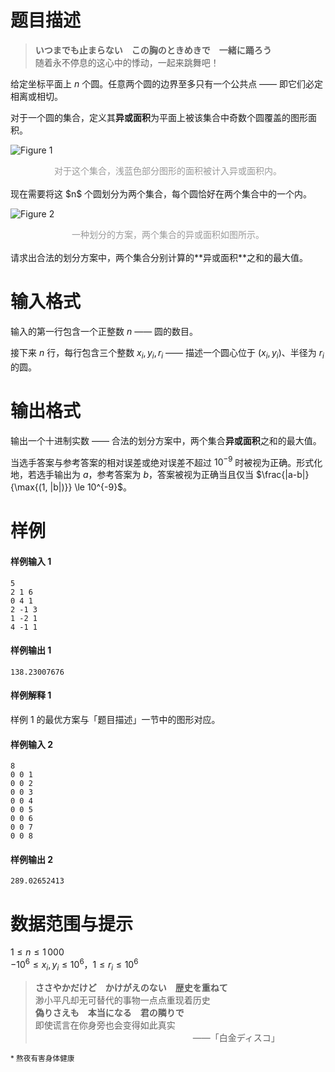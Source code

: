 
# 题目描述

> **いつまでも止まらない　この胸のときめきで　一緒に踊ろう**  
> 随着永不停息的这心中的悸动，一起来跳舞吧！

给定坐标平面上 $n$ 个圆。任意两个圆的边界至多只有一个公共点 —— 即它们必定相离或相切。

对于一个圆的集合，定义其**异或面积**为平面上被该集合中奇数个圆覆盖的图形面积。

![Figure 1](source/loj/6093/img/aHR0cDovL2NvZGVmb3JjZXMuY29tL3ByZWRvd25sb2FkZWQvMDcvNTgvMDc1ODUwOGNlYzQzZDkxYzQ3ODBkZWI4ZmUzMTNjNjQ3ZGIxMzY3MS5wbmc=.png)
<div style='text-align: center; color: #999'>对于这个集合，浅蓝色部分图形的面积被计入异或面积内。</div>

<br>
现在需要将这 $n$ 个圆划分为两个集合，每个圆恰好在两个集合中的一个内。

![Figure 2](source/loj/6093/img/aHR0cDovL2NvZGVmb3JjZXMuY29tL3ByZWRvd25sb2FkZWQvNGYvMTgvNGYxODE2Y2EyOWM4ZmMzNzU2YTAxYWY1NWU1OGRkMGI2OWNhNmUzMS5wbmc=.png)
<div style='text-align: center; color: #999'>一种划分的方案，两个集合的异或面积如图所示。</div>

<br>
请求出合法的划分方案中，两个集合分别计算的**异或面积**之和的最大值。

# 输入格式

输入的第一行包含一个正整数 $n$ —— 圆的数目。

接下来 $n$ 行，每行包含三个整数 $x_i, y_i, r_i$ —— 描述一个圆心位于 $(x_i, y_i)$、半径为 $r_i$ 的圆。

# 输出格式

输出一个十进制实数 —— 合法的划分方案中，两个集合**异或面积**之和的最大值。

当选手答案与参考答案的相对误差或绝对误差不超过 $10^{-9}$ 时被视为正确。形式化地，若选手输出为 $a$，参考答案为 $b$，答案被视为正确当且仅当 $\frac{|a-b|}{\max{(1, |b|)}} \le 10^{-9}$。

# 样例

#### 样例输入 1
```plain
5
2 1 6
0 4 1
2 -1 3
1 -2 1
4 -1 1
```

#### 样例输出 1
```plain
138.23007676
```

#### 样例解释 1
样例 1 的最优方案与「题目描述」一节中的图形对应。

#### 样例输入 2
```plain
8
0 0 1
0 0 2
0 0 3
0 0 4
0 0 5
0 0 6
0 0 7
0 0 8
```

#### 样例输出 2
```plain
289.02652413
```

# 数据范围与提示

$1 \leq n \leq 1\,000$  
$-10^6 \leq x_i, y_i \leq 10^6$，$1 \leq r_i \leq 10^6$

> **ささやかだけど　かけがえのない　歴史を重ねて**  
> 渺小平凡却无可替代的事物一点点重现着历史  
> **偽りさえも　本当になる　君の隣りで**  
> 即使谎言在你身旁也会变得如此真实  
> 　　　　　　　　　　　　　　　　　　——「白金ディスコ」

<small>\* 熬夜有害身体健康</small>

